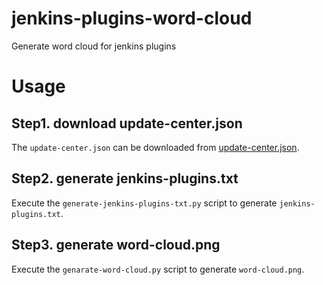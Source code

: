 # jenkins-plugins-word-cloud
Generate word cloud for jenkins plugins

# Usage

## Step1. download update-center.json

The `update-center.json` can be downloaded from [update-center.json](https://updates.jenkins-ci.org/current/update-center.json).

## Step2. generate jenkins-plugins.txt

Execute the `generate-jenkins-plugins-txt.py` script to generate `jenkins-plugins.txt`.

## Step3. generate word-cloud.png

Execute the `genarate-word-cloud.py` script to generate `word-cloud.png`.
